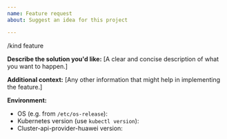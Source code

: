 ```yaml
---
name: Feature request
about: Suggest an idea for this project

---
```


/kind feature

**Describe the solution you'd like:**
[A clear and concise description of what you want to happen.]

**Additional context:**
[Any other information that might help in implementing the feature.]

**Environment:**

- OS (e.g. from `/etc/os-release`):
- Kubernetes version (use `kubectl version`):
- Cluster-api-provider-huawei version:
